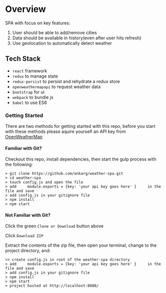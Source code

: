 # Overview

SPA with focus on key features:

1) User should be able to add/remove cities
2) Data should be available in history(even after user hits refresh)
3) Use geolocation to automatically detect weather

## Tech Stack
- `react` framework
- `redux` to manage state
- `redux-persist` to persist and rehydrate a redux store
- `openweathermapapi` to request weather data
- `bootstrap` for ui
- `webpack` to bundle js
- `babel` to use ES6

### Getting Started

There are two methods for getting started with this repo, before you start with these methods please aquire yourself an API key from [OpenWeatherMap](https://openweathermap.org/)


#### Familiar with Git?
Checkout this repo, install dependencies, then start the gulp process with the following:

```
> git clone https://github.com/onkarg/weather-spa.git
> cd weather-spa
> touch config.js and open the file
> add     module.exports = {key: 'your api key goes here' }     in the file and save
> add config.js in your gitignore file
> npm install
> npm start
```

#### Not Familiar with Git?
Click the green `Clone or Download` button above

Click `Download ZIP`

Extract the contents of the zip file, then open your terminal, change to the project directory, and:

```
>> create config.js in root of the weather-spa directory
> add     module.exports = {key: 'your api key goes here' }     in the file and save
> add config.js in your gitignore file
> npm install
> npm start
> project hosted at http://localhost:8080/
```
